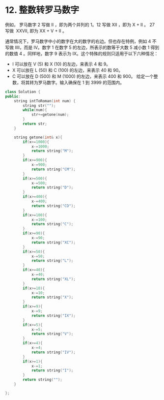 # 12. 整数转罗马数字

例如， 罗马数字 2 写做 II ，即为两个并列的 1。12 写做 XII ，即为 X + II 。 27 写做  XXVII, 即为 XX + V + II 。

通常情况下，罗马数字中小的数字在大的数字的右边。但也存在特例，例如 4 不写做 IIII，而是 IV。数字 1 在数字 5 的左边，所表示的数等于大数 5 减小数 1 得到的数值 4 。同样地，数字 9 表示为 IX。这个特殊的规则只适用于以下六种情况：

- I 可以放在 V (5) 和 X (10) 的左边，来表示 4 和 9。
- X 可以放在 L (50) 和 C (100) 的左边，来表示 40 和 90。 
- C 可以放在 D (500) 和 M (1000) 的左边，来表示 400 和 900。
给定一个整数，将其转为罗马数字。输入确保在 1 到 3999 的范围内。

```c++
class Solution {
public:
    string intToRoman(int num) {
        string str("");
        while(num){
            str+=getone(num);
        }
        return str;
    }

    string getone(int& x){
        if(x>=1000){
            x-=1000;
            return string("M");
        }
        if(x>=900){
            x-=900;
            return string("CM");
        }
        if(x>=500){
            x-=500;
            return string("D");
        }
        if(x>=400){
            x-=400;
            return string("CD");
        }
        if(x>=100){
            x-=100;
            return string("C");
        }
        if(x>=90){
            x-=90;
            return string("XC");
        }
        if(x>=50){
            x-=50;
            return string("L");
        }
        if(x>=40){
            x-=40;
            return string("XL");
        }
        if(x>=10){
            x-=10;
            return string("X");
        }
        if(x>=9){
            x-=9;
            return string("IX");
        }
        if(x>=5){
            x-=5;
            return string("V");
        }
        if(x>=4){
            x-=4;
            return string("IV");
        }
        if(x>=1){
            x-=1;
            return string("I");
        }
        return string("");
    }

};
```